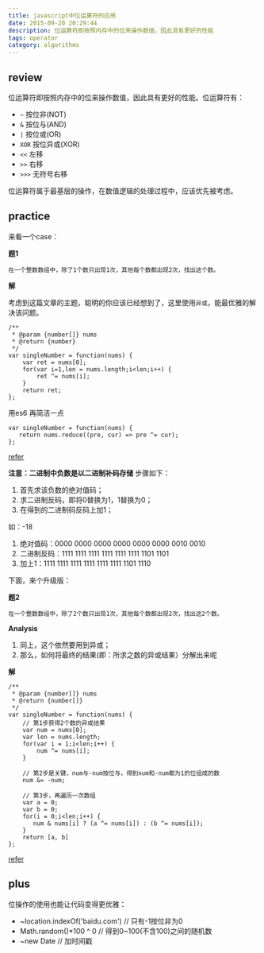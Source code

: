 ```yaml
---
title: javascript中位运算符的应用
date: 2015-09-20 20:29:44
description: 位运算符即按照内存中的位来操作数值，因此具有更好的性能
tags: operator
category: algorithms
---
```


## review
位运算符即按照内存中的位来操作数值，因此具有更好的性能。位运算符有：

- `~` 按位非(NOT)
- `&` 按位与(AND)
- `|` 按位或(OR)
- `XOR` 按位异或(XOR)
- `<<` 左移
- `>>` 右移
- `>>>` 无符号右移

位运算符属于最基层的操作，在数值逻辑的处理过程中，应该优先被考虑。

## practice

来看一个case：


**题1**

```
在一个整数数组中，除了1个数只出现1次，其他每个数都出现2次，找出这个数。

```

**解**

考虑到这篇文章的主题，聪明的你应该已经想到了，这里使用`异或`，能最优雅的解决该问题。

```
/**
 * @param {number[]} nums
 * @return {number}
 */
var singleNumber = function(nums) {
    var ret = nums[0];
    for(var i=1,len = nums.length;i<len;i++) {
    	ret ^= nums[i];
    }
    return ret;
};
```

用es6 再简洁一点

```
var singleNumber = function(nums) {
   return nums.reduce((pre, cur) => pre ^= cur);
};

```

[refer](https://leetcode.com/problems/single-number/)

**注意：二进制中负数是以二进制补码存储**
步骤如下：

1. 首先求该负数的绝对值码；
2. 求二进制反码，即将0替换为1，1替换为0；
3. 在得到的二进制码反码上加1；

如：-18

1. 绝对值码：0000 0000 0000 0000 0000 0000 0010 0010
2. 二进制反码：1111 1111 1111 1111 1111 1111 1101 1101
3. 加上1：1111 1111 1111 1111 1111 1111 1101 1110

下面，来个升级版：

**题2**

```
在一个整数数组中，除了2个数只出现1次，其他每个数都出现2次，找出这2个数。

```

**Analysis**

1. 同上，这个依然要用到异或；
2. 那么，如何将最终的结果(即：所求之数的异或结果）分解出来呢

**解**

```
/**
 * @param {number[]} nums
 * @return {number[]}
 */
var singleNumber = function(nums) {
    // 第1步获得2个数的异或结果
    var num = nums[0];
    var len = nums.length;
    for(var i = 1;i<len;i++) {
        num ^= nums[i];
    }
    
    // 第2步是关键，num与-num按位与，得到num和-num都为1的位组成的数
    num &= -num;
    
    // 第3步，再遍历一次数组
    var a = 0;
    var b = 0;
    for(i = 0;i<len;i++) {
       num & nums[i] ? (a ^= nums[i]) : (b ^= nums[i]);
    }
    return [a, b]
};
```
[refer](https://leetcode.com/problems/single-number-iii/)

## plus
位操作的使用也能让代码变得更优雅：

- ~location.indexOf('baidu.com') 		// 只有-1按位非为0
- Math.random()*100 ^ 0    // 得到0~100(不含100)之间的随机数
- ~new Date   // 加时间戳
